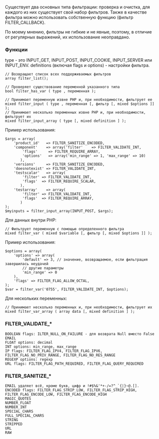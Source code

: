 Существует два основных типа фильтрации: проверка и очистка, для каждого из них
существует свой набор фильтров. Также в качестве фильтра можно использовать собственную
функцию (фильтр FILTER_CALLBACK).

По моему мнению, фильтры не гибкие и не явные, поэтому, в отличие от регулярных выражений,
их использование неоправдано.

### Функции

type - это INPUT\_GET, INPUT\_POST, INPUT\_COOKIE, INPUT\_SERVER или INPUT\_ENV.
definitions (включая flags и options) - настройки фильтра.

	// Возвращает список всех поддерживаемых фильтров
	array filter_list();
	
	// Проверяет существование переменной указанного типа
	bool filter_has_var ( type , переменная );
	
	// Принимает переменную извне PHP и, при необходимости, фильтрует ее
	mixed filter_input ( type , переменная [, фильтр [, mixed $options ]] );
	// Принимает несколько переменных извне PHP и, при необходимости, фильтрует их
	mixed filter_input_array ( type [, mixed definition ] );
	
Пример использования:

	$args = array(
		'product_id'   => FILTER_SANITIZE_ENCODED,
		'component'    => array('filter'    => FILTER_VALIDATE_INT,
			'flags'     => FILTER_REQUIRE_ARRAY, 
			'options'   => array('min_range' => 1, 'max_range' => 10)
		   ),
		'versions'     => FILTER_SANITIZE_ENCODED,
		'doesnotexist' => FILTER_VALIDATE_INT,
		'testscalar'   => array(
			'filter' => FILTER_VALIDATE_INT,
			'flags'  => FILTER_REQUIRE_SCALAR,
		   ),
		'testarray'    => array(
			'filter' => FILTER_VALIDATE_INT,
			'flags'  => FILTER_REQUIRE_ARRAY,
		   )
	);
	$myinputs = filter_input_array(INPUT_POST, $args);

Для данных внутри PHP:
	
	// Фильтрует переменную с помощью определенного фильтра
	mixed filter_var ( mixed $variable [, фильтр [, mixed $options ]] );
	
Пример использования:

	$options = array(
		'options' => array(
			'default' => 3, // значение, возвращаемое, если фильтрация завершилась неудачей
			// другие параметры
			'min_range' => 0
		),
		'flags' => FILTER_FLAG_ALLOW_OCTAL,
	);
	$var = filter_var('0755', FILTER_VALIDATE_INT, $options);

Для нескольких переменных:
	
	// Принимает несколько переменных и, при необходимости, фильтрует их
	mixed filter_var_array ( array data [, mixed definition ] );

### FILTER\_VALIDATE_*

	BOOLEAN flags: ILTER_NULL_ON_FAILURE - для возврата Null вместо False
	EMAIL
	FLOAT options: decimal
	INT options: min_range, max_range
	IP flags: FILTER_FLAG_IPV4, FILTER_FLAG_IPV6, FILTER_FLAG_NO_PRIV_RANGE, FILTER_FLAG_NO_RES_RANGE
	REGEXP options: regexp
	URL flags: FILTER_FLAG_PATH_REQUIRED, FILTER_FLAG_QUERY_REQUIRED
	
### FILTER\_SANITIZE_*

	EMAIL удаляет всё, кроме букв, цифр и !#$%&'*+-/=?^_`{|}~@.[].
	ENCODED flags: FILTER_FLAG_STRIP_LOW, FILTER_FLAG_STRIP_HIGH, FILTER_FLAG_ENCODE_LOW, FILTER_FLAG_ENCODE_HIGH
	MAGIC_QUOTES
	NUMBER_FLOAT
	NUMBER_INT
	SPECIAL_CHARS
	FULL_SPECIAL_CHARS
	STRING
	STRIPPED
	URL
	RAW